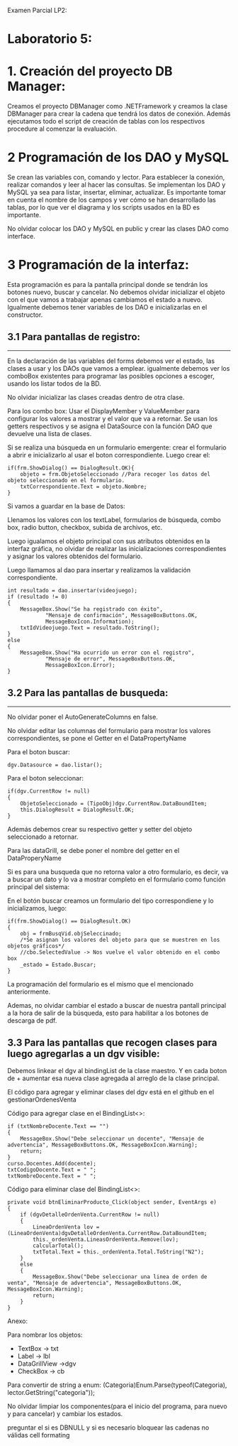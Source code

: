 Examen Parcial LP2:

# Laboratorio 5:
# 1. Creación del proyecto DB Manager:

Creamos el proyecto DBManager como .NETFramework y creamos la clase DBManager para crear la cadena que tendrá los datos de conexión. Además ejecutamos todo el script de creación de tablas con los respectivos procedure al comenzar la evaluación.

# 2 Programación de los DAO y MySQL
Se crean las variables con, comando y lector. Para establecer la conexión, realizar comandos y leer al hacer las consultas.
Se implementan los DAO y MySQL ya sea para listar, insertar, eliminar, actualizar. Es importante tomar en cuenta 
el nombre de los campos y ver cómo se han desarrollado las tablas, por lo que ver el diagrama y los scripts usados en la BD es importante.

No olvidar colocar los DAO y MySQL en public y crear las clases DAO como interface.

# 3 Programación de la interfaz:
Esta programación es para la pantalla principal donde se tendrán los botones nuevo, buscar y cancelar.
No debemos olvidar inicializar el objeto con el que vamos a trabajar apenas cambiamos el estado a nuevo.
Igualmente debemos tener variables de los DAO e inicializarlas en el constructor.

## 3.1 Para pantallas de registro:
----

En la declaración de las variables del forms debemos ver el estado, las clases a usar y los DAOs que vamos a emplear.
igualmente debemos ver los comboBox existentes para programar las posibles opciones a escoger, usando los listar todos de la BD.

No olvidar inicializar las clases creadas dentro de otra clase.


Para los combo box:
Usar el DisplayMember y ValueMember para configurar los valores a mostrar y el valor que va a retornar.
Se usan los getters respectivos y se asigna el DataSource con la función DAO que devuelve una lista de clases.

Si se realiza una búsqueda en un formulario emergente:
crear el formulario a abrir e inicializarlo al usar el boton correspondiente.
Luego crear el:

	if(frm.ShowDialog() == DialogResult.OK){
		objeto = frm.ObjetoSeleccionado //Para recoger los datos del objeto seleccionado en el formulario.
		txtCorrespondiente.Text = objeto.Nombre;
	}

Si vamos a guardar en la base de Datos:

Llenamos los valores con los textLabel, formularios de búsqueda, combo box, radio button, checkbox, subida de archivos, etc.

Luego igualamos el objeto principal con sus atributos obtenidos en la interfaz gráfica, no olvidar de realizar las inicializaciones correspondientes y asignar los valores obtenidos del formulario.
		

Luego llamamos al dao para insertar y realizamos la validación correspondiente.

	int resultado = dao.insertar(videojuego);
	if (resultado != 0)
	{
		MessageBox.Show("Se ha registrado con éxito",
				"Mensaje de confirmación", MessageBoxButtons.OK,
				MessageBoxIcon.Information);
		txtIdVideojuego.Text = resultado.ToString();
	}
	else
	{
		MessageBox.Show("Ha ocurrido un error con el registro",
				"Mensaje de error", MessageBoxButtons.OK,
				MessageBoxIcon.Error);
	}

## 3.2 Para las pantallas de busqueda:
------
No olvidar poner el AutoGenerateColumns en false.


No olvidar editar las columnas del formulario para mostrar los valores correspondientes, se pone el Getter en el DataPropertyName

Para el boton buscar:

	dgv.Datasource = dao.listar();
Para el boton seleccionar:

	if(dgv.CurrentRow != null)
	{
		ObjetoSeleccionado = (TipoObj)dgv.CurrentRow.DataBoundItem;
		this.DialogResult = DialogResult.OK;
	}

Además debemos crear su respectivo getter y setter del objeto seleccionado a retornar.

Para las dataGrill, se debe poner el nombre del getter en el DataProperyName

Si es para una busqueda que no retorna valor a otro formulario, es decir, va a buscar un dato y lo va a mostrar completo en el formulario como función principal del sistema:

En el botón buscar creamos un formulario del tipo correspondiene y lo inicializamos, luego:

	if(frm.ShowDialog() == DialogResult.OK)
	{
		obj = frmBusqVid.objSeleccinado;
		/*Se asignan los valores del objeto para que se muestren en los objetos gráficos*/
		//cbo.SelectedValue -> Nos vuelve el valor obtenido en el combo box
		_estado = Estado.Buscar;
	}

La programación del formulario es el mismo que el mencionado anteriormente.

Ademas, no olvidar cambiar el estado a buscar de nuestra pantall principal a la hora de salir de la búsqueda, esto para
habilitar a los botones de descarga de pdf.
## 3.3 Para las pantallas que recogen clases para luego agregarlas a un dgv visible:

Debemos linkear el dgv al bindingList de la clase maestro.
Y en cada boton de + aumentar esa nueva clase agregada al arreglo de la clase principal.

El código para agregar y eliminar clases del dgv está en el github en el gestionarOrdenesVenta

Código para agregar clase en el BindingList<>:

    if (txtNombreDocente.Text == "")
    {
        MessageBox.Show("Debe seleccionar un docente", "Mensaje de advertencia", MessageBoxButtons.OK, MessageBoxIcon.Warning);
        return;
    }
    curso.Docentes.Add(docente);
    txtCodigoDocente.Text = " ";
    txtNombreDocente.Text = " ";

    
Código para eliminar clase del BindingList<>:

    private void btnEliminarProducto_Click(object sender, EventArgs e)
    {
        if (dgvDetalleOrdenVenta.CurrentRow != null)
        {
            LineaOrdenVenta lov = (LineaOrdenVenta)dgvDetalleOrdenVenta.CurrentRow.DataBoundItem;
            this._ordenVenta.LineasOrdenVenta.Remove(lov);
            calcularTotal();
            txtTotal.Text = this._ordenVenta.Total.ToString("N2");
        }
        else
        {
            MessageBox.Show("Debe seleccionar una linea de orden de venta", "Mensaje de advertencia", MessageBoxButtons.OK, MessageBoxIcon.Warning);
            return;
        }
    }

				
Anexo:

Para nombrar los objetos:
-	TextBox -> txt
-	Label -> lbl
-	DataGrillView ->dgv
-	CheckBox -> cb

Para convertir de string a enum:
(Categoria)Enum.Parse(typeof(Categoria), lector.GetString("categoria"));



No olvidar limpiar los componentes(para el inicio del programa, para nuevo y para cancelar) y cambiar los estados.


preguntar el si es DBNULL y si es necesario bloquear las cadenas no válidas
cell formating